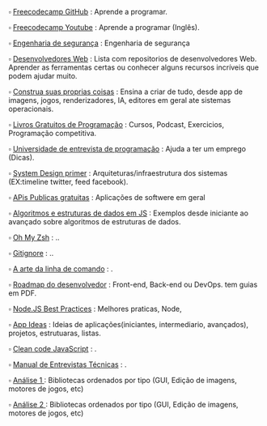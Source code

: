 ▫ <a href="https://github.com/freeCodeCamp/freeCodeCamp" target="_blank">Freecodecamp GitHub</a> : Aprende a programar.

▫ <a href="https://www.youtube.com/c/Freecodecamp/videos" target="_blank">Freecodecamp Youtube</a> : Aprende a programar (Inglês).

▫ <a href="https://github.com/veeral-patel/how-to-secure-anything#what-is-security-engineering-" target="_blank">Engenharia de segurança</a> : Engenharia de segurança

▫ <a href="https://dev.to/sayanide/best-github-repos-for-web-developers-9id" target="_blank">Desenvolvedores Web</a> : Lista com repositorios de desenvolvedores Web. Aprender as ferramentas certas ou conhecer alguns recursos incríveis que podem ajudar muito.

▫ <a href="https://github.com/danistefanovic/build-your-own-x" target="_blank">Construa suas proprias coisas</a> : Ensina a criar de tudo, desde app de imagens, jogos, renderizadores, IA, editores em geral ate sistemas operacionais.

▫ <a href="https://github.com/EbookFoundation " target="_blank">Livros Gratuitos de Programação</a> : Cursos, Podcast, Exercicios, Programação competitiva.

▫ <a href="https://github.com/mahziarsh/jwasham" target="_blank">Universidade de entrevista de programação</a> : Ajuda a ter um emprego (Dicas).

▫ <a href="https://github.com/kevingo/system-design-primer-zh-tw" target="_blank">System Design primer</a> : Arquiteturas/infraestrutura dos sistemas (EX:timeline twitter, feed facebook).

▫ <a href="https://github.com/public-apis/public-apis" target="_blank">APis Publicas gratuitas</a> : Aplicações de softwere em geral

▫ <a href="https://github.com/trekhleb/javascript-algorithms" target="_blank">Algoritmos e estruturas de dados em JS</a> : Exemplos desde iniciante ao avançado sobre algoritmos de estruturas de dados.

▫ <a href="https://github.com/ohmyzsh/ohmyzsh" target="_blank">Oh My Zsh</a> : ..

▫ <a href="https://github.com/github/gitignore" target="_blank">Gitignore</a> : ..

▫ <a href="https://github.com/jiajunhua/jlevy-the-art-of-command-line" target="_blank">A arte da linha de comando</a> : .

▫ <a href="https://github.com/kamranahmedse/developer-roadmap" target="_blank">Roadmap do desenvolvedor</a> : Front-end, Back-end ou DevOps. tem guias em PDF.

▫ <a href="https://github.com/goldbergyoni/nodebestpractices" target="_blank">Node.JS Best Practices</a> : Melhores praticas,  Node, 

▫ <a href="https://github.com/florinpop17/app-ideas" target="_blank">App Ideas</a> : Ideias de aplicações(iniciantes, intermediario, avançados), projetos, estrutuaras, listas.

▫ <a href="https://github.com/ryanmcdermott/clean-code-javascript" target="_blank">Clean code JavaScript</a> : .

▫ <a href="https://github.com/yangshun/tech-interview-handbook" target="_blank">Manual de Entrevistas Técnicas</a> : .

▫ <a href="https://github.com/sindresorhus/awesome" target="_blank">Análise 1 </a> : Bibliotecas ordenados por tipo (GUI, Edição de imagens, motores de jogos, etc)

▫ <a href="https://github.com/fffaraz/awesome-cpp" target="_blank">Análise 2 </a> : Bibliotecas ordenados por tipo (GUI, Edição de imagens, motores de jogos, etc)


